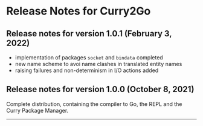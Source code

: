 Release Notes for Curry2Go
==========================

Release notes for version 1.0.1 (February 3, 2022)
--------------------------------------------------

- implementation of packages `socket` and `bindata` completed
- new name scheme to avoi name clashes in translated entity names
- raising failures and non-determinism in I/O actions added


Release notes for version 1.0.0 (October 8, 2021)
-------------------------------------------------

Complete distribution, containing the compiler to Go,
the REPL and the Curry Package Manager.

-------------------------------------------------------------------------


